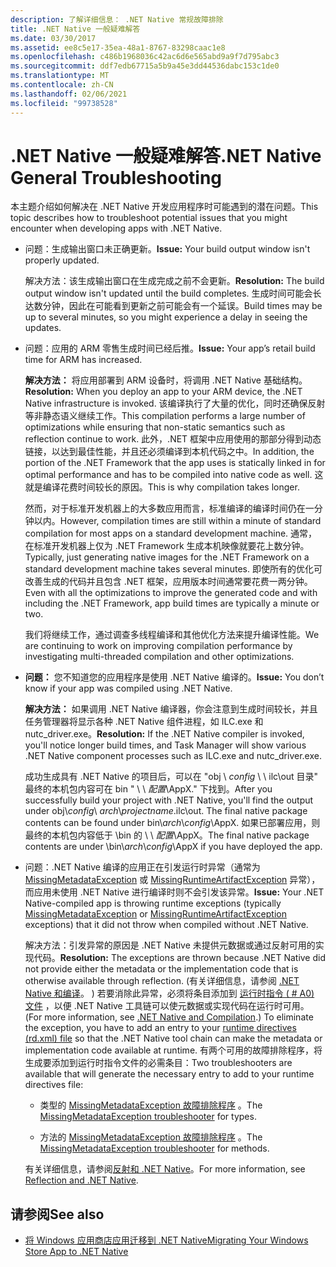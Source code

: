 ```yaml
---
description: 了解详细信息： .NET Native 常规故障排除
title: .NET Native 一般疑难解答
ms.date: 03/30/2017
ms.assetid: ee8c5e17-35ea-48a1-8767-83298caac1e8
ms.openlocfilehash: c486b1968036c42ac6d6e565abd9a9f7d795abc3
ms.sourcegitcommit: ddf7edb67715a5b9a45e3dd44536dabc153c1de0
ms.translationtype: MT
ms.contentlocale: zh-CN
ms.lasthandoff: 02/06/2021
ms.locfileid: "99738528"
---
```

# <a name="net-native-general-troubleshooting"></a><span data-ttu-id="0fcf4-103">.NET Native 一般疑难解答</span><span class="sxs-lookup"><span data-stu-id="0fcf4-103">.NET Native General Troubleshooting</span></span>

<span data-ttu-id="0fcf4-104">本主题介绍如何解决在 .NET Native 开发应用程序时可能遇到的潜在问题。</span><span class="sxs-lookup"><span data-stu-id="0fcf4-104">This topic describes how to troubleshoot potential issues that you might encounter when developing apps with .NET Native.</span></span>

- <span data-ttu-id="0fcf4-105">问题：生成输出窗口未正确更新。</span><span class="sxs-lookup"><span data-stu-id="0fcf4-105">**Issue:** Your build output window isn't properly updated.</span></span>

  <span data-ttu-id="0fcf4-106">解决方法：该生成输出窗口在生成完成之前不会更新。</span><span class="sxs-lookup"><span data-stu-id="0fcf4-106">**Resolution:** The build output window isn't updated until the build completes.</span></span> <span data-ttu-id="0fcf4-107">生成时间可能会长达数分钟，因此在可能看到更新之前可能会有一个延误。</span><span class="sxs-lookup"><span data-stu-id="0fcf4-107">Build times may be up to several minutes, so you might experience a delay in seeing the updates.</span></span>

- <span data-ttu-id="0fcf4-108">问题：应用的 ARM 零售生成时间已经后推。</span><span class="sxs-lookup"><span data-stu-id="0fcf4-108">**Issue:** Your app’s retail build time for ARM has increased.</span></span>

  <span data-ttu-id="0fcf4-109">**解决方法：** 将应用部署到 ARM 设备时，将调用 .NET Native 基础结构。</span><span class="sxs-lookup"><span data-stu-id="0fcf4-109">**Resolution:** When you deploy an app to your ARM device, the .NET Native infrastructure is invoked.</span></span> <span data-ttu-id="0fcf4-110">该编译执行了大量的优化，同时还确保反射等非静态语义继续工作。</span><span class="sxs-lookup"><span data-stu-id="0fcf4-110">This compilation performs a large number of optimizations while ensuring that non-static semantics such as reflection continue to work.</span></span> <span data-ttu-id="0fcf4-111">此外，.NET 框架中应用使用的那部分得到动态链接，以达到最佳性能，并且还必须编译到本机代码之中。</span><span class="sxs-lookup"><span data-stu-id="0fcf4-111">In addition, the portion of the .NET Framework that the app uses is statically linked in for optimal performance and has to be compiled into native code as well.</span></span> <span data-ttu-id="0fcf4-112">这就是编译花费时间较长的原因。</span><span class="sxs-lookup"><span data-stu-id="0fcf4-112">This is why compilation takes longer.</span></span>

  <span data-ttu-id="0fcf4-113">然而，对于标准开发机器上的大多数应用而言，标准编译的编译时间仍在一分钟以内。</span><span class="sxs-lookup"><span data-stu-id="0fcf4-113">However, compilation times are still within a minute of standard compilation for most apps on a standard development machine.</span></span>  <span data-ttu-id="0fcf4-114">通常，在标准开发机器上仅为 .NET Framework 生成本机映像就要花上数分钟。</span><span class="sxs-lookup"><span data-stu-id="0fcf4-114">Typically, just generating native images for the .NET Framework on a standard development machine takes several minutes.</span></span>  <span data-ttu-id="0fcf4-115">即使所有的优化可改善生成的代码并且包含 .NET 框架，应用版本时间通常要花费一两分钟。</span><span class="sxs-lookup"><span data-stu-id="0fcf4-115">Even with all the optimizations to improve the generated code and with including the .NET Framework, app build times are typically a minute or two.</span></span>

  <span data-ttu-id="0fcf4-116">我们将继续工作，通过调查多线程编译和其他优化方法来提升编译性能。</span><span class="sxs-lookup"><span data-stu-id="0fcf4-116">We are continuing to work on improving compilation performance by investigating multi-threaded compilation and other optimizations.</span></span>

- <span data-ttu-id="0fcf4-117">**问题：** 您不知道您的应用程序是使用 .NET Native 编译的。</span><span class="sxs-lookup"><span data-stu-id="0fcf4-117">**Issue:** You don’t know if your app was compiled using .NET Native.</span></span>

  <span data-ttu-id="0fcf4-118">**解决方法：** 如果调用 .NET Native 编译器，你会注意到生成时间较长，并且任务管理器将显示各种 .NET Native 组件进程，如 ILC.exe 和 nutc_driver.exe。</span><span class="sxs-lookup"><span data-stu-id="0fcf4-118">**Resolution:** If the .NET Native compiler is invoked, you'll notice longer build times, and Task Manager will show various .NET Native component processes such as ILC.exe and nutc_driver.exe.</span></span>

  <span data-ttu-id="0fcf4-119">成功生成具有 .NET Native 的项目后，可以在 "obj \\ *config* \   \\ ilc\out 目录" 最终的本机包内容可在 bin " \\  \\ *配置*\AppX." 下找到。</span><span class="sxs-lookup"><span data-stu-id="0fcf4-119">After you successfully build your project with .NET Native, you'll find the output under obj\\*config*\ *arch*\\*projectname*.ilc\out.  The final native package contents can be found under bin\\*arch*\\*config*\AppX.</span></span> <span data-ttu-id="0fcf4-120">如果已部署应用，则最终的本机包内容低于 \bin 的 \\  \\ *配置*\AppX。</span><span class="sxs-lookup"><span data-stu-id="0fcf4-120">The final native package contents are under \bin\\*arch*\\*config*\AppX if you have deployed the app.</span></span>

- <span data-ttu-id="0fcf4-121">问题：.NET Native 编译的应用正在引发运行时异常（通常为 [MissingMetadataException](missingmetadataexception-class-net-native.md) 或 [MissingRuntimeArtifactException](missingruntimeartifactexception-class-net-native.md) 异常），而应用未使用 .NET Native 进行编译时则不会引发该异常。</span><span class="sxs-lookup"><span data-stu-id="0fcf4-121">**Issue:** Your .NET Native-compiled app is throwing runtime exceptions (typically [MissingMetadataException](missingmetadataexception-class-net-native.md) or [MissingRuntimeArtifactException](missingruntimeartifactexception-class-net-native.md) exceptions) that it did not throw when compiled without .NET Native.</span></span>

  <span data-ttu-id="0fcf4-122">解决方法：引发异常的原因是 .NET Native 未提供元数据或通过反射可用的实现代码。</span><span class="sxs-lookup"><span data-stu-id="0fcf4-122">**Resolution:** The exceptions are thrown because .NET Native did not provide either the metadata or the implementation code that is otherwise available through reflection.</span></span> <span data-ttu-id="0fcf4-123"> (有关详细信息，请参阅 [.NET Native 和编译](net-native-and-compilation.md)。 ) 若要消除此异常，必须将条目添加到 [运行时指令 ( # A0) 文件](runtime-directives-rd-xml-configuration-file-reference.md) ，以便 .NET Native 工具链可以使元数据或实现代码在运行时可用。</span><span class="sxs-lookup"><span data-stu-id="0fcf4-123">(For more information, see [.NET Native and Compilation](net-native-and-compilation.md).) To eliminate the exception, you have to add an entry to your [runtime directives (rd.xml) file](runtime-directives-rd-xml-configuration-file-reference.md) so that the .NET Native tool chain can make the metadata or implementation code available at runtime.</span></span> <span data-ttu-id="0fcf4-124">有两个可用的故障排除程序，将生成要添加到运行时指令文件的必需条目：</span><span class="sxs-lookup"><span data-stu-id="0fcf4-124">Two troubleshooters are available that will generate the necessary entry to add to your runtime directives file:</span></span>

  - <span data-ttu-id="0fcf4-125">类型的 [MissingMetadataException 故障排除程序](https://dotnet.github.io/native/troubleshooter/type.html) 。</span><span class="sxs-lookup"><span data-stu-id="0fcf4-125">The [MissingMetadataException troubleshooter](https://dotnet.github.io/native/troubleshooter/type.html) for types.</span></span>

  - <span data-ttu-id="0fcf4-126">方法的 [MissingMetadataException 故障排除程序](https://dotnet.github.io/native/troubleshooter/method.html) 。</span><span class="sxs-lookup"><span data-stu-id="0fcf4-126">The [MissingMetadataException troubleshooter](https://dotnet.github.io/native/troubleshooter/method.html) for methods.</span></span>

  <span data-ttu-id="0fcf4-127">有关详细信息，请参阅[反射和 .NET Native](reflection-and-net-native.md)。</span><span class="sxs-lookup"><span data-stu-id="0fcf4-127">For more information, see [Reflection and .NET Native](reflection-and-net-native.md).</span></span>

## <a name="see-also"></a><span data-ttu-id="0fcf4-128">请参阅</span><span class="sxs-lookup"><span data-stu-id="0fcf4-128">See also</span></span>

- [<span data-ttu-id="0fcf4-129">将 Windows 应用商店应用迁移到 .NET Native</span><span class="sxs-lookup"><span data-stu-id="0fcf4-129">Migrating Your Windows Store App to .NET Native</span></span>](migrating-your-windows-store-app-to-net-native.md)
